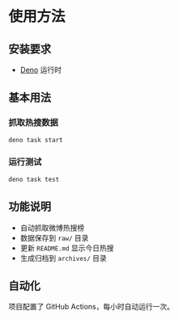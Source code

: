 # 使用方法

## 安装要求
- [Deno](https://deno.land/) 运行时

## 基本用法

### 抓取热搜数据
```bash
deno task start
```

### 运行测试
```bash
deno task test
```

## 功能说明
- 自动抓取微博热搜榜
- 数据保存到 `raw/` 目录
- 更新 `README.md` 显示今日热搜
- 生成归档到 `archives/` 目录

## 自动化
项目配置了 GitHub Actions，每小时自动运行一次。 